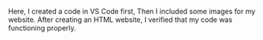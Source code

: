 Here, I created a code in VS Code first, 
Then I included some images for my website. 
After creating an HTML website, 
I verified that my code was functioning properly.
